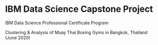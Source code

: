 # IBM Data Science Capstone Project

IBM Data Science Professional Certificate Program 





Clustering & Analysis of Muay Thai Boxing Gyms in Bangkok, Thailand
(June 2020)


